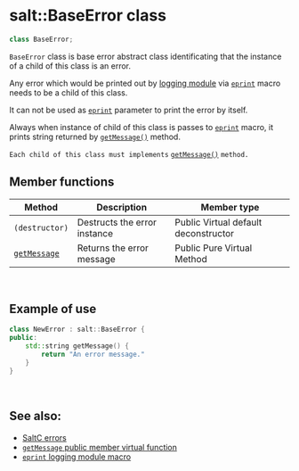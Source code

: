 # salt::BaseError class
```cpp
class BaseError;
```
`BaseError` class is base error abstract class identificating that the instance of a child of this class is an error.

Any error which would be printed out by [logging module](<logging-module-link-placeholder>) via [`eprint`](<eprint-link-placeholder>) macro needs to be a child of this class.

It can not be used as [`eprint`](<eprint-link-placeholder>) parameter to print the error by itself.

Always when instance of child of this class is passes to [`eprint`](<eprint-link-placeholder>) macro, it prints string returned by [`getMessage()`](BaseError/getMessage.md) method.

`Each child of this class must implements` [`getMessage()`](BaseError/getMessage.md) ```method.``` 
<br>

## Member functions
| Method | Description | Member type |
|--------|-------------|------------------|
| `(destructor)` | Destructs the error instance | Public Virtual default deconstructor |
| [`getMessage`](BaseError/getMessage.md) | Returns the error message | Public Pure Virtual Method |
<br>

## Example of use
```cpp
class NewError : salt::BaseError {
public:
    std::string getMessage() {
        return "An error message."
    }
}
```
<br>

## See also:
+ [SaltC errors](../README.md)
+ [`getMessage` public member virtual function](getMessage.md)
+ [`eprint` logging module macro](<eprint-link-placeholder>)